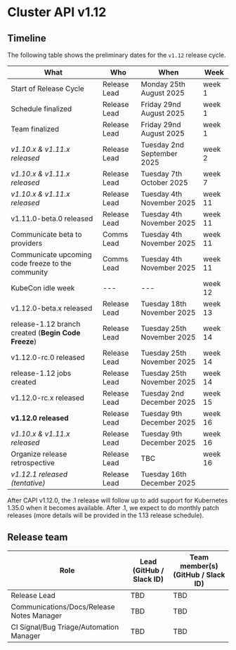 # Cluster API v1.12

## Timeline

The following table shows the preliminary dates for the `v1.12` release cycle.

| **What**                                             | **Who**      | **When**                    | **Week** |
|------------------------------------------------------|--------------|-----------------------------|----------|
| Start of Release Cycle                               | Release Lead | Monday 25th August 2025     | week 1   |
| Schedule finalized                                   | Release Lead | Friday 29nd August 2025     | week 1   |
| Team finalized                                       | Release Lead | Friday 29nd August 2025     | week 1   |
| *v1.10.x & v1.11.x released*                         | Release Lead | Tuesday 2nd September 2025  | week 2   |
| *v1.10.x & v1.11.x released*                         | Release Lead | Tuesday 7th October 2025    | week 7   |
| *v1.10.x & v1.11.x released*                         | Release Lead | Tuesday 4th November 2025   | week 11  |
| v1.11.0-beta.0 released                              | Release Lead | Tuesday 4th November 2025   | week 11  |
| Communicate beta to providers                        | Comms Lead   | Tuesday 4th November 2025   | week 11  |
| Communicate upcoming code freeze to the community    | Comms Lead   | Tuesday 4th November 2025   | week 11  |
| KubeCon idle week                                    | ---          | ---                         | week 12  |
| v1.12.0-beta.x released                              | Release Lead | Tuesday 18th November 2025  | week 13  |
| release-1.12 branch created (**Begin Code Freeze**)  | Release Lead | Tuesday 25th November 2025  | week 14  |
| v1.12.0-rc.0 released                                | Release Lead | Tuesday 25th November 2025  | week 14  |
| release-1.12 jobs created                            | Release Lead | Tuesday 25th November 2025  | week 14  |
| v1.12.0-rc.x released                                | Release Lead | Tuesday 2nd December 2025   | week 15  |
| **v1.12.0 released**                                 | Release Lead | Tuesday 9th December 2025   | week 16  |
| *v1.10.x & v1.11.x released*                         | Release Lead | Tuesday 9th December 2025   | week 16  |
| Organize release retrospective                       | Release Lead | TBC                         | week 16  |
| *v1.12.1 released (tentative)*                       | Release Lead | Tuesday 16th December 2025  |          |

After CAPI v1.12.0, the .1 release will follow up to add support for Kubernetes 1.35.0 when it becomes available. After .1, we expect to do monthly patch releases (more details will be provided in the 1.13 release schedule).

## Release team

| **Role**                                  | **Lead** (**GitHub / Slack ID**)                                                      | **Team member(s) (GitHub / Slack ID)** |
|-------------------------------------------|-------------------------------------------------------------------------------------------|----------------------------------------|
| Release Lead                              | TBD | TBD |
| Communications/Docs/Release Notes Manager | TBD | TBD |
| CI Signal/Bug Triage/Automation Manager   | TBD | TBD |
